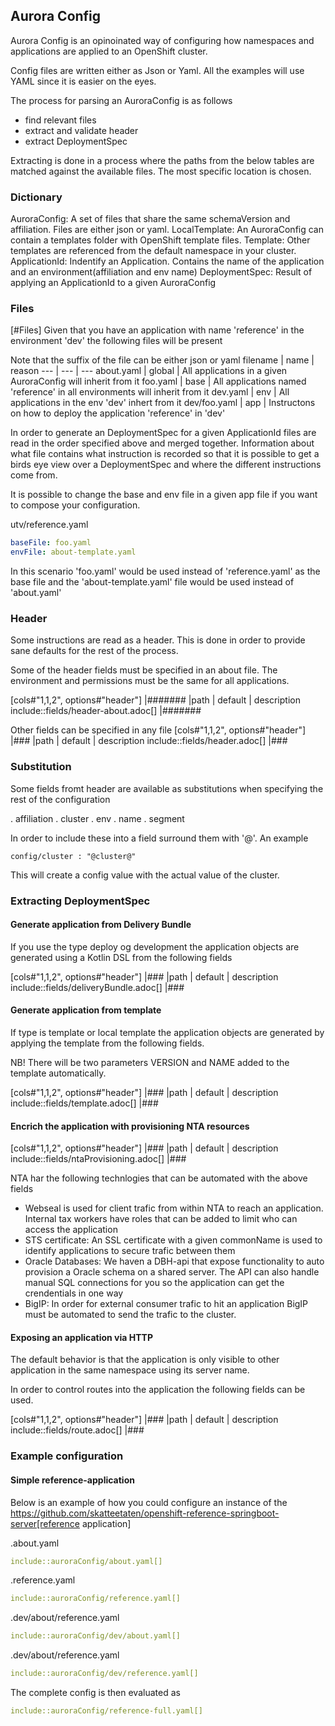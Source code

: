 ## Aurora Config

Aurora Config is an opinoinated way of configuring how namespaces and applications are applied to an OpenShift cluster.

Config files are written either as Json or Yaml. All the examples will use YAML since it is easier on the eyes.


The process for parsing an AuroraConfig is as follows

- find relevant files
- extract and validate header
- extract DeploymentSpec

Extracting is done in a process where the paths from the below tables are matched against the available files. The most specific location is chosen.

### Dictionary
AuroraConfig: A set of files that share the same schemaVersion and affiliation. Files are either json or yaml. 
LocalTemplate: An AuroraConfig can contain a templates folder with OpenShift template files.
Template: Other templates are referenced from the default namespace in your cluster.
ApplicationId: Indentify an Application. Contains the name of the application and an environment(affiliation and env name)
DeploymentSpec: Result of applying an ApplicationId to a given AuroraConfig


### Files
[#Files]
Given that you have an application with name 'reference' in the environment 'dev' the following files will be present

Note that the suffix of the file can be either json or yaml
filename       | name   | reason
---            | ---    | ---
about.yaml     | global | All applications in a given AuroraConfig will inherit from it
foo.yaml       | base   | All applications named 'reference' in all environments will inherit from it
dev.yaml       | env    | All applications in the env 'dev' inhert from it
dev/foo.yaml   | app    | Instructons on how to deploy the application 'reference' in 'dev'

In order to generate an DeploymentSpec for a given ApplicationId files are read in the order specified above and merged together. 
Information about what file contains what instruction is recorded so that it is possible to get a birds eye view over a DeploymentSpec and where the different instructions come from.

It is possible to change the base and env file in a given app file if you want to compose your configuration.

utv/reference.yaml
```yaml
baseFile: foo.yaml
envFile: about-template.yaml
```

In this scenario 'foo.yaml' would be used instead of 'reference.yaml' as the base file and the 'about-template.yaml' file would be used instead of 'about.yaml'


### Header
Some instructions are read as a header. This is done in order to provide sane defaults for the rest of the process.

Some of the header fields must be specified in an about file. The environment and permissions must be the same for all applications.

[cols#"1,1,2", options#"header"]
|#######
|path                            | default      | description
include::fields/header-about.adoc[]
|#######

Other fields can be specified in any file
[cols#"1,1,2", options#"header"]
|###
|path                            | default      | description
include::fields/header.adoc[]
|###

### Substitution
Some fields fromt header are available as substitutions when specifying the rest of the configuration

. affiliation
. cluster
. env
. name
. segment

In order to include these into a field surround them with '@'. An example
```
config/cluster : "@cluster@"
```
This will create a config value with the actual value of the cluster.

### Extracting DeploymentSpec

#### Generate application from Delivery Bundle

If you use the type deploy og development the application objects are generated using a Kotlin DSL from the following fields

[cols#"1,1,2", options#"header"]
|###
|path                           | default      | description
include::fields/deliveryBundle.adoc[]
|###

#### Generate application from template

If type is template or local template the application objects are generated by applying the template from the following fields.

NB! There will be two parameters VERSION and NAME added to the template automatically.

[cols#"1,1,2", options#"header"]
|###
|path                           | default      | description
include::fields/template.adoc[]
|###


#### Encrich the application with provisioning NTA resources

[cols#"1,1,2", options#"header"]
|###
|path                           | default      | description
include::fields/ntaProvisioning.adoc[]
|###

NTA har the following technlogies that can be automated with the above fields
 - Webseal is used for client trafic from within NTA to reach an application. Internal tax workers have roles that can be added to limit who can access the application
 - STS certificate: An SSL certificate with a given commonName is used to identify applications to secure trafic between them
 - Oracle Databases: We haven a DBH-api that expose functionality to auto provision a Oracle schema on a shared server. The API can also handle manual SQL connections for you so the application can get the crendentials in one way
 - BigIP: In order for external consumer trafic to hit an application BigIP must be automated to send the trafic to the cluster.

#### Exposing an application via HTTP
The default behavior is that the application is only visible to other application in the same namespace using
its server name.

In order to control routes into the application the following fields can be used.

[cols#"1,1,2", options#"header"]
|###
|path                           | default      | description
include::fields/route.adoc[]
|###


### Example configuration

#### Simple reference-application
Below is an example of how you could configure an instance of the https://github.com/skatteetaten/openshift-reference-springboot-server[reference application]

.about.yaml
```yaml
include::auroraConfig/about.yaml[]
```

.reference.yaml
```yaml
include::auroraConfig/reference.yaml[]
```

.dev/about/reference.yaml
```yaml
include::auroraConfig/dev/about.yaml[]
```

.dev/about/reference.yaml
```yaml
include::auroraConfig/dev/reference.yaml[]
```

The complete config is then evaluated as
```yaml
include::auroraConfig/reference-full.yaml[]
```
